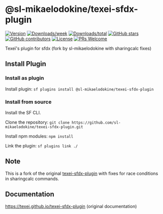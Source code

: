 # @sl-mikaelodokine/texei-sfdx-plugin

[![Version](https://img.shields.io/npm/v/@sl-mikaelodokine/texei-sfdx-plugin.svg)](https://npmjs.org/package/@sl-mikaelodokine/texei-sfdx-plugin)
[![Downloads/week](https://img.shields.io/npm/dw/@sl-mikaelodokine/texei-sfdx-plugin.svg)](https://npmjs.org/package/@sl-mikaelodokine/texei-sfdx-plugin)
[![Downloads/total](https://img.shields.io/npm/dt/@sl-mikaelodokine/texei-sfdx-plugin.svg)](https://npmjs.org/package/@sl-mikaelodokine/texei-sfdx-plugin)
[![GitHub stars](https://img.shields.io/github/stars/sl-mikaelodokine/texei-sfdx-plugin)](https://gitHub.com/sl-mikaelodokine/texei-sfdx-plugin/stargazers/)
[![GitHub contributors](https://img.shields.io/github/contributors/sl-mikaelodokine/texei-sfdx-plugin.svg)](https://github.com/sl-mikaelodokine/texei-sfdx-plugin/graphs/contributors/)
[![License](https://img.shields.io/npm/l/sfdmu.svg)](https://github.com/sl-mikaelodokine/texei-sfdx-plugin/blob/master/LICENSE.txt)
[![PRs Welcome](https://img.shields.io/badge/PRs-welcome-brightgreen.svg?style=flat-square)](http://makeapullrequest.com)

Texeï's plugin for sfdx (fork by sl-mikaelodokine with sharingcalc fixes)

## Install Plugin

### Install as plugin

Install plugin: `sf plugins install @sl-mikaelodokine/texei-sfdx-plugin`

### Install from source

Install the SF CLI.

Clone the repository: `git clone https://github.com/sl-mikaelodokine/texei-sfdx-plugin.git`

Install npm modules: `npm install`

Link the plugin: `sf plugins link ./`

## Note

This is a fork of the original [texei-sfdx-plugin](https://github.com/texei/texei-sfdx-plugin) with fixes for race conditions in sharingcalc commands.

## Documentation

https://texei.github.io/texei-sfdx-plugin (original documentation)

<!-- commands -->

<!-- commandsstop -->
